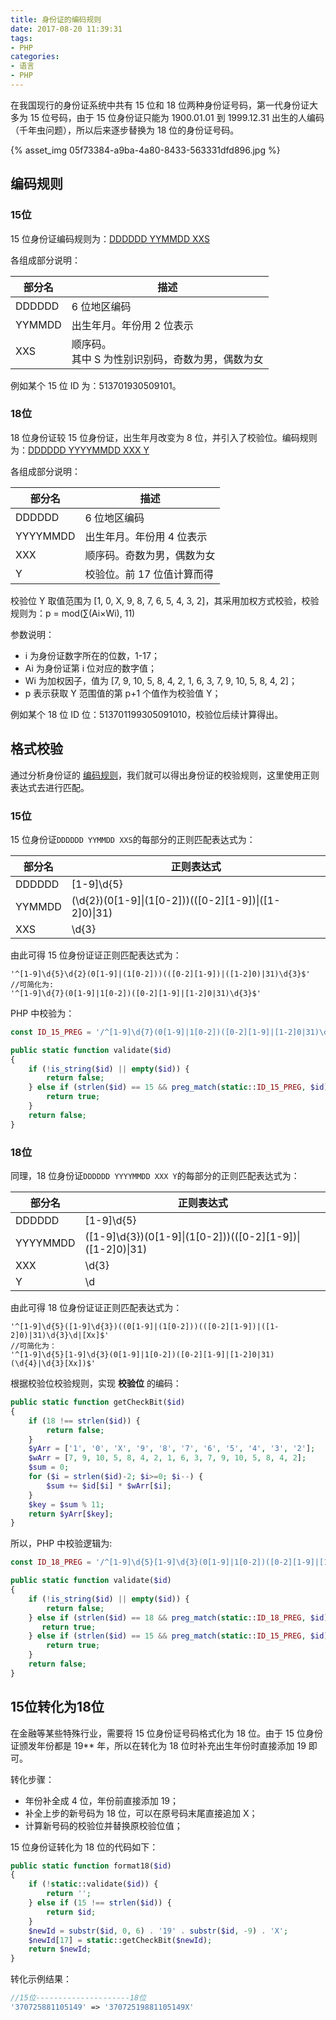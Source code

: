 ```yaml
---
title: 身份证的编码规则
date: 2017-08-20 11:39:31
tags:
- PHP
categories:
- 语言
- PHP
---
```


在我国现行的身份证系统中共有 15 位和 18 位两种身份证号码，第一代身份证大多为 15 位号码，由于 15 位身份证只能为 1900.01.01 到 1999.12.31 出生的人编码（千年虫问题），所以后来逐步替换为 18 位的身份证号码。

{% asset_img 05f73384-a9ba-4a80-8433-563331dfd896.jpg %}<!--more-->

## 编码规则

### 15位

15 位身份证编码规则为：[DDDDDD YYMMDD XXS]()

各组成部分说明：

| 部分名    | 描述                            |
| ------ | ----------------------------- |
| DDDDDD | 6 位地区编码                       |
| YYMMDD | 出生年月。年份用 2 位表示                |
| XXS    | 顺序码。<br>其中 S 为性别识别码，奇数为男，偶数为女 |

例如某个 15 位 ID 为：513701930509101。

### 18位

18 位身份证较 15 位身份证，出生年月改变为 8 位，并引入了校验位。编码规则为：[DDDDDD YYYYMMDD XXX Y]()

各组成部分说明：

| 部分名      | 描述              |
| -------- | --------------- |
| DDDDDD   | 6 位地区编码         |
| YYYYMMDD | 出生年月。年份用 4 位表示  |
| XXX      | 顺序码。奇数为男，偶数为女   |
| Y        | 校验位。前 17 位值计算而得 |

校验位 Y 取值范围为 [1, 0, X, 9, 8, 7, 6, 5, 4, 3, 2]，其采用加权方式校验，校验规则为：p = mod(∑(Ai×Wi), 11)

参数说明：
* i 为身份证数字所在的位数，1-17；
* Ai 为身份证第 i 位对应的数字值；
* Wi 为加权因子，值为 [7, 9, 10, 5, 8, 4, 2, 1, 6, 3, 7, 9, 10, 5, 8, 4, 2]；
* p 表示获取 Y 范围值的第 p+1 个值作为校验值 Y；

例如某个 18 位 ID 位：513701199305091010，校验位后续计算得出。

## 格式校验

通过分析身份证的 [编码规则](#编码规则)，我们就可以得出身份证的校验规则，这里使用正则表达式去进行匹配。

### 15位

15 位身份证`DDDDDD YYMMDD XXS`的每部分的正则匹配表达式为：

| 部分名    | 正则表达式                                    |
| ------ | ---------------------------------------- |
| DDDDDD | [1-9]\d{5}                               |
| YYMMDD | (\d{2})(0\[1-9\]&#124;(1\[0-2\]))((\[0-2\]\[1-9\])&#124;([1-2]0)&#124;31) |
| XXS    | \d{3}                                    |

由此可得 15 位身份证证正则匹配表达式为：

```Js
'^[1-9]\d{5}\d{2}(0[1-9]|(1[0-2]))(([0-2][1-9])|([1-2]0)|31)\d{3}$'
//可简化为:
'^[1-9]\d{7}(0[1-9]|1[0-2])([0-2][1-9]|[1-2]0|31)\d{3}$'
```

PHP 中校验为：

```PHP
const ID_15_PREG = '/^[1-9]\d{7}(0[1-9]|1[0-2])([0-2][1-9]|[1-2]0|31)\d{3}$/';

public static function validate($id)
{
    if (!is_string($id) || empty($id)) {
        return false;
    } else if (strlen($id) == 15 && preg_match(static::ID_15_PREG, $id)) {
        return true;
    }
    return false;
}
```

### 18位

同理，18 位身份证`DDDDDD YYYYMMDD XXX Y`的每部分的正则匹配表达式为：

| 部分名      | 正则表达式                                    |
| -------- | ---------------------------------------- |
| DDDDDD   | [1-9]\d{5}                               |
| YYYYMMDD | (\[1-9\]\d{3})(0\[1-9\]&#124;(1\[0-2\]))((\[0-2\]\[1-9\])&#124;([1-2]0)&#124;31) |
| XXX      | \d{3}                                    |
| Y        | \d                                       |

由此可得 18 位身份证证正则匹配表达式为： 

```Js
'^[1-9]\d{5}([1-9]\d{3})((0[1-9]|(1[0-2]))(([0-2][1-9])|([1-2]0)|31)\d{3}\d|[Xx]$'
//可简化为：
'^[1-9]\d{5}[1-9]\d{3}(0[1-9]|1[0-2])([0-2][1-9]|[1-2]0|31)(\d{4}|\d{3}[Xx])$'
```

根据校验位校验规则，实现 **校验位** 的编码：

```PHP
public static function getCheckBit($id)
{
    if (18 !== strlen($id)) {
        return false;
    }
    $yArr = ['1', '0', 'X', '9', '8', '7', '6', '5', '4', '3', '2'];
    $wArr = [7, 9, 10, 5, 8, 4, 2, 1, 6, 3, 7, 9, 10, 5, 8, 4, 2];
    $sum = 0;
    for ($i = strlen($id)-2; $i>=0; $i--) {
        $sum += $id[$i] * $wArr[$i];
    }
    $key = $sum % 11;
    return $yArr[$key];
}
```

所以，PHP 中校验逻辑为:

```PHP
const ID_18_PREG = '/^[1-9]\d{5}[1-9]\d{3}(0[1-9]|1[0-2])([0-2][1-9]|[1-2]0|31)(\d{4}|\d{3}[Xx])$/';

public static function validate($id)
{
    if (!is_string($id) || empty($id)) {
        return false;
    } else if (strlen($id) == 18 && preg_match(static::ID_18_PREG, $id) && strtoupper($id[17]) === self::getCheckBit($id)) {
       return true;
    } else if (strlen($id) == 15 && preg_match(static::ID_15_PREG, $id)) {
        return true;
    }
    return false;
}
```

## 15位转化为18位

在金融等某些特殊行业，需要将 15 位身份证号码格式化为 18 位。由于 15 位身份证颁发年份都是 19\*\* 年，所以在转化为 18 位时补充出生年份时直接添加 19 即可。

转化步骤：
* 年份补全成 4 位，年份前直接添加 19；
* 补全上步的新号码为 18 位，可以在原号码末尾直接追加 X；
* 计算新号码的校验位并替换原校验位值；

15 位身份证转化为 18 位的代码如下：

```PHP
public static function format18($id)
{
    if (!static::validate($id)) {
        return '';
    } else if (15 !== strlen($id)) {
        return $id;
    }
    $newId = substr($id, 0, 6) . '19' . substr($id, -9) . 'X';
    $newId[17] = static::getCheckBit($newId);
    return $newId;
}
```

转化示例结果：

```PHP
//15位---------------------18位
'370725881105149' => '37072519881105149X'
```

